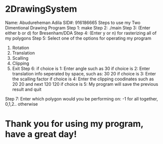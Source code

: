 # 2DrawingSystem
Name: Abudureheman Adila
SID#: 916186665
Steps to use my Two Dimentional Drawing Program
Step 1: make
Step 2: ./main
Step 3: (Enter either b or d) for Bresenham/DDA
Step 4: (Enter y or n) for rasterizing all of my polygons
Step 5: Select one of the options for operating my program 
1. Rotation 
2. Translation
3. Scalling 
4. Clipping 
5. Exit 
Step 6: 
if choice is 1: Enter angle such as 30
if choice is 2: Enter translation info seperated by space, such as: 30 20
if choice is 3: Enter the scalling factor
if choice is 4: Enter the clipping coodinates such as 20 20 and next 120 120
if choice is 5: My program will save the previous result and quit

Step 7:
Enter which polygon would you be performing on: -1 for all together, 0,1,2.. otherwise

# Thank you for using my program, have a great day!

